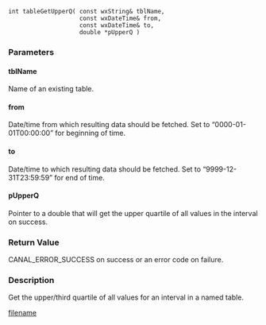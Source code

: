 



```clike
int tableGetUpperQ( const wxString& tblName, 
                    const wxDateTime& from, 
                    const wxDateTime& to,
                    double *pUpperQ )
```

### Parameters

#### tblName
Name of an existing table.

#### from
Date/time from which resulting data should be fetched. Set to “0000-01-01T00:00:00” for beginning of time.

#### to
Date/time to which resulting data should be fetched. Set to “9999-12-31T23:59:59” for end of time.

#### pUpperQ
Pointer to a double that will get the upper quartile of all values in the interval on success.

### Return Value
CANAL_ERROR_SUCCESS on success or an error code on failure. 

### Description
Get the upper/third quartile of all values for an interval in a named table. 



[filename](./bottom_copyright.md ':include')